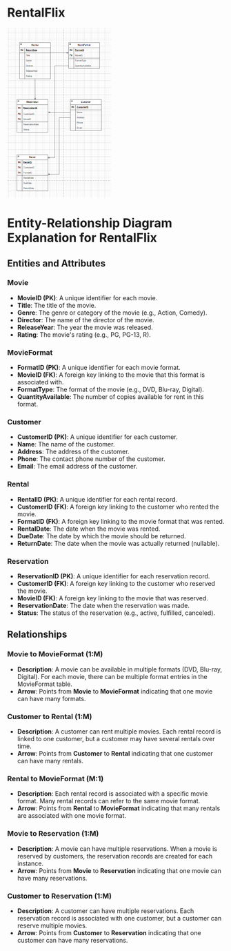 # RentalFlix

![ERD](ERD.PNG)

# Entity-Relationship Diagram Explanation for RentalFlix

## Entities and Attributes

### Movie
- **MovieID (PK)**: A unique identifier for each movie.
- **Title**: The title of the movie.
- **Genre**: The genre or category of the movie (e.g., Action, Comedy).
- **Director**: The name of the director of the movie.
- **ReleaseYear**: The year the movie was released.
- **Rating**: The movie's rating (e.g., PG, PG-13, R).

### MovieFormat
- **FormatID (PK)**: A unique identifier for each movie format.
- **MovieID (FK)**: A foreign key linking to the movie that this format is associated with.
- **FormatType**: The format of the movie (e.g., DVD, Blu-ray, Digital).
- **QuantityAvailable**: The number of copies available for rent in this format.

### Customer
- **CustomerID (PK)**: A unique identifier for each customer.
- **Name**: The name of the customer.
- **Address**: The address of the customer.
- **Phone**: The contact phone number of the customer.
- **Email**: The email address of the customer.

### Rental
- **RentalID (PK)**: A unique identifier for each rental record.
- **CustomerID (FK)**: A foreign key linking to the customer who rented the movie.
- **FormatID (FK)**: A foreign key linking to the movie format that was rented.
- **RentalDate**: The date when the movie was rented.
- **DueDate**: The date by which the movie should be returned.
- **ReturnDate**: The date when the movie was actually returned (nullable).

### Reservation
- **ReservationID (PK)**: A unique identifier for each reservation record.
- **CustomerID (FK)**: A foreign key linking to the customer who reserved the movie.
- **MovieID (FK)**: A foreign key linking to the movie that was reserved.
- **ReservationDate**: The date when the reservation was made.
- **Status**: The status of the reservation (e.g., active, fulfilled, canceled).

## Relationships

### Movie to MovieFormat (1:M)
- **Description**: A movie can be available in multiple formats (DVD, Blu-ray, Digital). For each movie, there can be multiple format entries in the MovieFormat table.
- **Arrow**: Points from **Movie** to **MovieFormat** indicating that one movie can have many formats.

### Customer to Rental (1:M)
- **Description**: A customer can rent multiple movies. Each rental record is linked to one customer, but a customer may have several rentals over time.
- **Arrow**: Points from **Customer** to **Rental** indicating that one customer can have many rentals.

### Rental to MovieFormat (M:1)
- **Description**: Each rental record is associated with a specific movie format. Many rental records can refer to the same movie format.
- **Arrow**: Points from **Rental** to **MovieFormat** indicating that many rentals are associated with one movie format.

### Movie to Reservation (1:M)
- **Description**: A movie can have multiple reservations. When a movie is reserved by customers, the reservation records are created for each instance.
- **Arrow**: Points from **Movie** to **Reservation** indicating that one movie can have many reservations.

### Customer to Reservation (1:M)
- **Description**: A customer can have multiple reservations. Each reservation record is associated with one customer, but a customer can reserve multiple movies.
- **Arrow**: Points from **Customer** to **Reservation** indicating that one customer can have many reservations.
